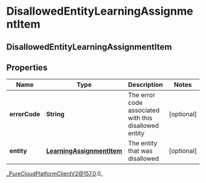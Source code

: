 # DisallowedEntityLearningAssignmentItem

## DisallowedEntityLearningAssignmentItem

## Properties

|Name | Type | Description | Notes|
|------------ | ------------- | ------------- | -------------|
| **errorCode** | **String** | The error code associated with this disallowed entity | [optional] |
| **entity** | [**LearningAssignmentItem**](LearningAssignmentItem) | The entity that was disallowed | [optional] |



_PureCloudPlatformClientV2@157.0.0_
